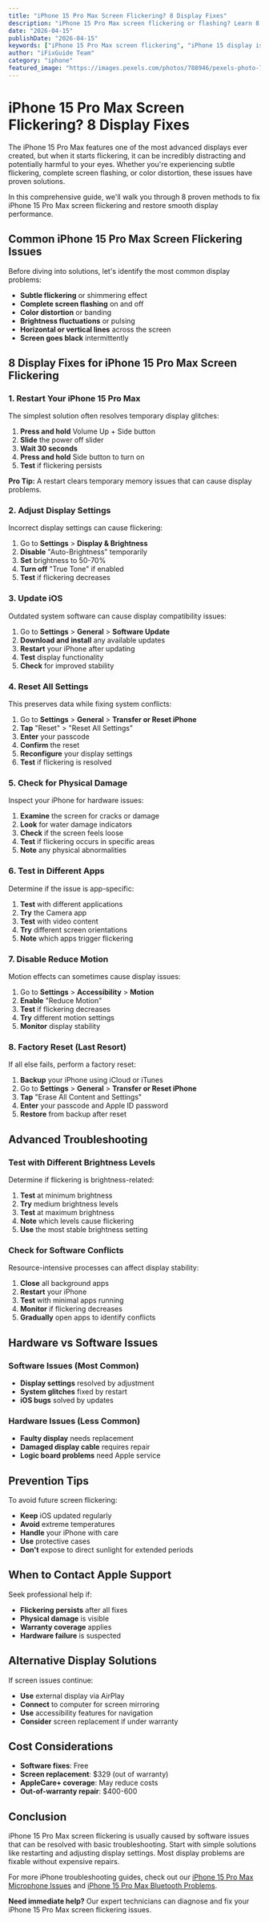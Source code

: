 ```yaml
---
title: "iPhone 15 Pro Max Screen Flickering? 8 Display Fixes"
description: "iPhone 15 Pro Max screen flickering or flashing? Learn 8 proven solutions to fix display issues and restore smooth screen performance."
date: "2026-04-15"
publishDate: "2026-04-15"
keywords: ["iPhone 15 Pro Max screen flickering", "iPhone 15 display issues", "iPhone screen flashing", "iPhone 15 Pro Max screen fix", "iPhone display problems"]
author: "iFixGuide Team"
category: "iphone"
featured_image: "https://images.pexels.com/photos/788946/pexels-photo-788946.jpeg?auto=compress&cs=tinysrgb&w=1200"
---
```


# iPhone 15 Pro Max Screen Flickering? 8 Display Fixes

The iPhone 15 Pro Max features one of the most advanced displays ever created, but when it starts flickering, it can be incredibly distracting and potentially harmful to your eyes. Whether you're experiencing subtle flickering, complete screen flashing, or color distortion, these issues have proven solutions.

In this comprehensive guide, we'll walk you through 8 proven methods to fix iPhone 15 Pro Max screen flickering and restore smooth display performance.

## Common iPhone 15 Pro Max Screen Flickering Issues

Before diving into solutions, let's identify the most common display problems:

- **Subtle flickering** or shimmering effect
- **Complete screen flashing** on and off
- **Color distortion** or banding
- **Brightness fluctuations** or pulsing
- **Horizontal or vertical lines** across the screen
- **Screen goes black** intermittently

## 8 Display Fixes for iPhone 15 Pro Max Screen Flickering

### 1. Restart Your iPhone 15 Pro Max

The simplest solution often resolves temporary display glitches:

1. **Press and hold** Volume Up + Side button
2. **Slide** the power off slider
3. **Wait 30 seconds**
4. **Press and hold** Side button to turn on
5. **Test** if flickering persists

**Pro Tip:** A restart clears temporary memory issues that can cause display problems.

### 2. Adjust Display Settings

Incorrect display settings can cause flickering:

1. Go to **Settings** > **Display & Brightness**
2. **Disable** "Auto-Brightness" temporarily
3. **Set** brightness to 50-70%
4. **Turn off** "True Tone" if enabled
5. **Test** if flickering decreases

### 3. Update iOS

Outdated system software can cause display compatibility issues:

1. Go to **Settings** > **General** > **Software Update**
2. **Download and install** any available updates
3. **Restart** your iPhone after updating
4. **Test** display functionality
5. **Check** for improved stability

### 4. Reset All Settings

This preserves data while fixing system conflicts:

1. Go to **Settings** > **General** > **Transfer or Reset iPhone**
2. **Tap** "Reset" > "Reset All Settings"
3. **Enter** your passcode
4. **Confirm** the reset
5. **Reconfigure** your display settings
6. **Test** if flickering is resolved

### 5. Check for Physical Damage

Inspect your iPhone for hardware issues:

1. **Examine** the screen for cracks or damage
2. **Look** for water damage indicators
3. **Check** if the screen feels loose
4. **Test** if flickering occurs in specific areas
5. **Note** any physical abnormalities

### 6. Test in Different Apps

Determine if the issue is app-specific:

1. **Test** with different applications
2. **Try** the Camera app
3. **Test** with video content
4. **Try** different screen orientations
5. **Note** which apps trigger flickering

### 7. Disable Reduce Motion

Motion effects can sometimes cause display issues:

1. Go to **Settings** > **Accessibility** > **Motion**
2. **Enable** "Reduce Motion"
3. **Test** if flickering decreases
4. **Try** different motion settings
5. **Monitor** display stability

### 8. Factory Reset (Last Resort)

If all else fails, perform a factory reset:

1. **Backup** your iPhone using iCloud or iTunes
2. Go to **Settings** > **General** > **Transfer or Reset iPhone**
3. **Tap** "Erase All Content and Settings"
4. **Enter** your passcode and Apple ID password
5. **Restore** from backup after reset

## Advanced Troubleshooting

### Test with Different Brightness Levels

Determine if flickering is brightness-related:

1. **Test** at minimum brightness
2. **Try** medium brightness levels
3. **Test** at maximum brightness
4. **Note** which levels cause flickering
5. **Use** the most stable brightness setting

### Check for Software Conflicts

Resource-intensive processes can affect display stability:

1. **Close** all background apps
2. **Restart** your iPhone
3. **Test** with minimal apps running
4. **Monitor** if flickering decreases
5. **Gradually** open apps to identify conflicts

## Hardware vs Software Issues

### Software Issues (Most Common)
- **Display settings** resolved by adjustment
- **System glitches** fixed by restart
- **iOS bugs** solved by updates

### Hardware Issues (Less Common)
- **Faulty display** needs replacement
- **Damaged display cable** requires repair
- **Logic board problems** need Apple service

## Prevention Tips

To avoid future screen flickering:

- **Keep** iOS updated regularly
- **Avoid** extreme temperatures
- **Handle** your iPhone with care
- **Use** protective cases
- **Don't** expose to direct sunlight for extended periods

## When to Contact Apple Support

Seek professional help if:

- **Flickering persists** after all fixes
- **Physical damage** is visible
- **Warranty coverage** applies
- **Hardware failure** is suspected

## Alternative Display Solutions

If screen issues continue:

- **Use** external display via AirPlay
- **Connect** to computer for screen mirroring
- **Use** accessibility features for navigation
- **Consider** screen replacement if under warranty

## Cost Considerations

- **Software fixes**: Free
- **Screen replacement**: $329 (out of warranty)
- **AppleCare+ coverage**: May reduce costs
- **Out-of-warranty repair**: $400-600

## Conclusion

iPhone 15 Pro Max screen flickering is usually caused by software issues that can be resolved with basic troubleshooting. Start with simple solutions like restarting and adjusting display settings. Most display problems are fixable without expensive repairs.

For more iPhone troubleshooting guides, check out our [iPhone 15 Pro Max Microphone Issues](/troubleshooting/iphone/iphone-15-pro-max-microphone-not-working) and [iPhone 15 Pro Max Bluetooth Problems](/troubleshooting/iphone/iphone-15-pro-max-bluetooth-not-working).

**Need immediate help?** Our expert technicians can diagnose and fix your iPhone 15 Pro Max screen flickering issues.


